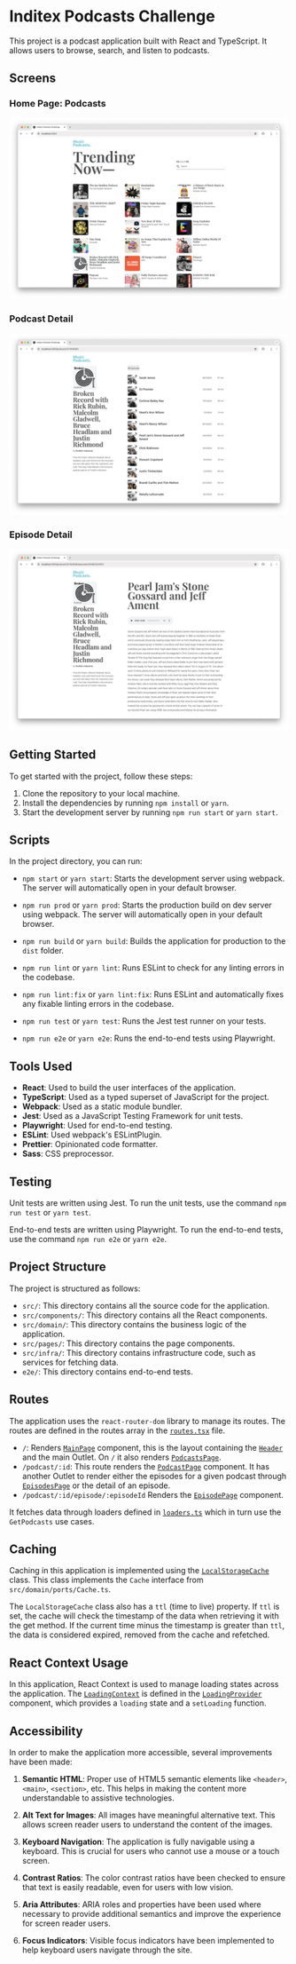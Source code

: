 # Inditex Podcasts Challenge

This project is a podcast application built with React and TypeScript. It allows users to browse, search, and listen to podcasts.

## Screens

### Home Page: Podcasts

![Podcasts](screenshots/podcasts.png)

### Podcast Detail

![Podcast](screenshots/podcast.png)

### Episode Detail

![Episode](screenshots/episode.png)

## Getting Started

To get started with the project, follow these steps:

1. Clone the repository to your local machine.
2. Install the dependencies by running `npm install` or `yarn`.
3. Start the development server by running `npm run start` or `yarn start`.

## Scripts

In the project directory, you can run:

- `npm start` or `yarn start`: Starts the development server using webpack. The server will automatically open in your default browser.

- `npm run prod` or `yarn prod`: Starts the production build on dev server using webpack. The server will automatically open in your default browser.

- `npm run build` or `yarn build`: Builds the application for production to the `dist` folder.

- `npm run lint` or `yarn lint`: Runs ESLint to check for any linting errors in the codebase.

- `npm run lint:fix` or `yarn lint:fix`: Runs ESLint and automatically fixes any fixable linting errors in the codebase.

- `npm run test` or `yarn test`: Runs the Jest test runner on your tests.

- `npm run e2e` or `yarn e2e`: Runs the end-to-end tests using Playwright.

## Tools Used

- **React**: Used to build the user interfaces of the application.
- **TypeScript**: Used as a typed superset of JavaScript for the project.
- **Webpack**: Used as a static module bundler.
- **Jest**: Used as a JavaScript Testing Framework for unit tests.
- **Playwright**: Used for end-to-end testing.
- **ESLint**: Used webpack's ESLintPlugin.
- **Prettier**: Opinionated code formatter.
- **Sass**: CSS preprocessor.

## Testing

Unit tests are written using Jest. To run the unit tests, use the command `npm run test` or `yarn test`.

End-to-end tests are written using Playwright. To run the end-to-end tests, use the command `npm run e2e` or `yarn e2e`.

## Project Structure

The project is structured as follows:

- `src/`: This directory contains all the source code for the application.
- `src/components/`: This directory contains all the React components.
- `src/domain/`: This directory contains the business logic of the application.
- `src/pages/`: This directory contains the page components.
- `src/infra/`: This directory contains infrastructure code, such as services for fetching data.
- `e2e/`: This directory contains end-to-end tests.

## Routes

The application uses the `react-router-dom` library to manage its routes. The routes are defined in the routes array in the [`routes.tsx`](src/adapters/router/routes.tsx) file.

- `/`: Renders [`MainPage`](src/pages/MainPage.tsx) component, this is the layout containing the [`Header`](src/components/header/Header.tsx) and the main Outlet. On `/` it also renders [`PodcastsPage`](src/pages/PodcastsPage.tsx).
- `/podcast/:id`: This route renders the [`PodcastPage`](src/pages/PodcastPage.tsx) component. It has another Outlet to render either the episodes for a given podcast through [`EpisodesPage`](src/pages/EpisodesPage.tsx) or the detail of an episode.
- `/podcast/:id/episode/:episodeId` Renders the [`EpisodePage`](src/pages/EpisodePage.tsx) component.

It fetches data through loaders defined in [`loaders.ts`](src/adapters/router/loaders.ts) which in turn use the `GetPodcasts` use cases.

## Caching

Caching in this application is implemented using the [`LocalStorageCache`](src/infra/LocalStorageCache.ts) class. This class implements the `Cache` interface from `src/domain/ports/Cache.ts`.

The `LocalStorageCache` class also has a `ttl` (time to live) property. If `ttl` is set, the cache will check the timestamp of the data when retrieving it with the get method. If the current time minus the timestamp is greater than `ttl`, the data is considered expired, removed from the cache and refetched.

## React Context Usage

In this application, React Context is used to manage loading states across the application. The [`LoadingContext`](src/adapters/context/LoadingProvider.tsx) is defined in the [`LoadingProvider`](src/adapters/context/LoadingProvider.tsx) component, which provides a `loading` state and a `setLoading` function.

## Accessibility

In order to make the application more accessible, several improvements have been made:

1. **Semantic HTML**: Proper use of HTML5 semantic elements like `<header>`, `<main>`, `<section>`, etc. This helps in making the content more understandable to assistive technologies.

2. **Alt Text for Images**: All images have meaningful alternative text. This allows screen reader users to understand the content of the images.

3. **Keyboard Navigation**: The application is fully navigable using a keyboard. This is crucial for users who cannot use a mouse or a touch screen.

4. **Contrast Ratios**: The color contrast ratios have been checked to ensure that text is easily readable, even for users with low vision.

5. **Aria Attributes**: ARIA roles and properties have been used where necessary to provide additional semantics and improve the experience for screen reader users.

6. **Focus Indicators**: Visible focus indicators have been implemented to help keyboard users navigate through the site.
